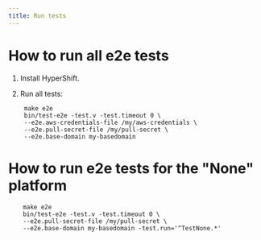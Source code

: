 ```yaml
---
title: Run tests
---
```


# How to run all e2e tests

1. Install HyperShift.
2. Run all tests:

        make e2e
        bin/test-e2e -test.v -test.timeout 0 \
        --e2e.aws-credentials-file /my/aws-credentials \
        --e2e.pull-secret-file /my/pull-secret \
        --e2e.base-domain my-basedomain

# How to run e2e tests for the "None" platform

        make e2e
        bin/test-e2e -test.v -test.timeout 0 \
        --e2e.pull-secret-file /my/pull-secret \
        --e2e.base-domain my-basedomain -test.run='^TestNone.*'
